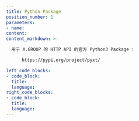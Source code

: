 ```yaml
---
title: Python Package
position_number: 1
parameters:
- name:
content:
content_markdown: >-

  用于 X.GROUP 的 HTTP API 的官方 Python3 Package :

      https://pypi.org/project/pyxt/

left_code_blocks:
- code_block:
  title:
  language:
right_code_blocks:
- code_block:
  title:
  language:
---
```


